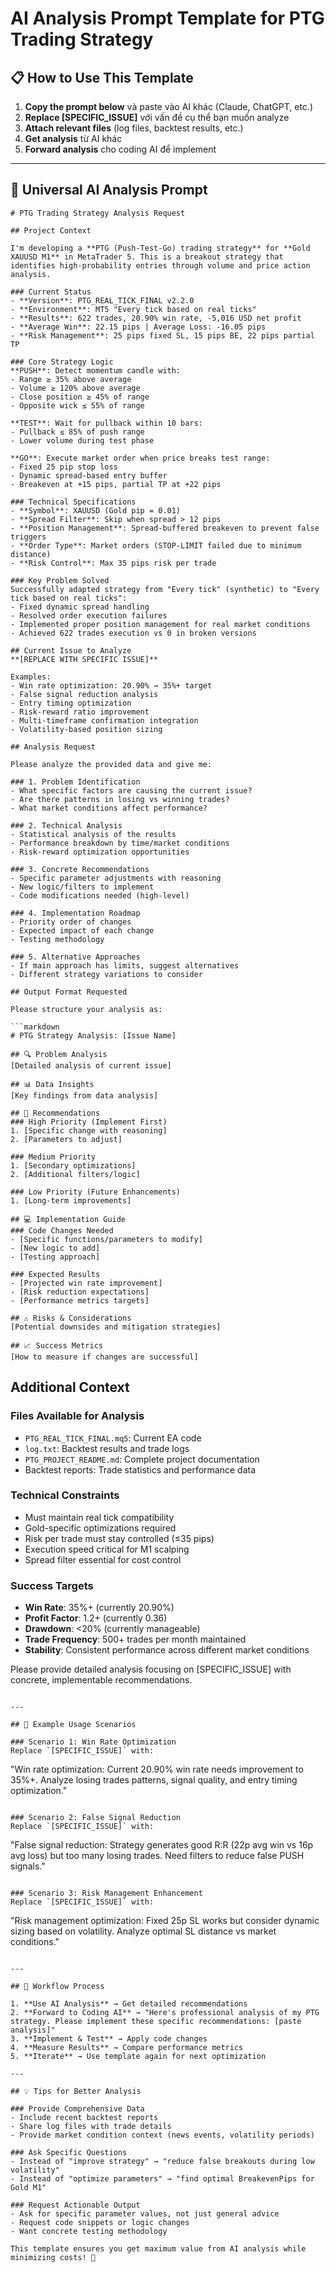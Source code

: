 # AI Analysis Prompt Template for PTG Trading Strategy

## 📋 How to Use This Template

1. **Copy the prompt below** và paste vào AI khác (Claude, ChatGPT, etc.)
2. **Replace [SPECIFIC_ISSUE]** với vấn đề cụ thể bạn muốn analyze
3. **Attach relevant files** (log files, backtest results, etc.)  
4. **Get analysis** từ AI khác
5. **Forward analysis** cho coding AI để implement

---

## 🎯 Universal AI Analysis Prompt

```
# PTG Trading Strategy Analysis Request

## Project Context

I'm developing a **PTG (Push-Test-Go) trading strategy** for **Gold XAUUSD M1** in MetaTrader 5. This is a breakout strategy that identifies high-probability entries through volume and price action analysis.

### Current Status
- **Version**: PTG_REAL_TICK_FINAL v2.2.0  
- **Environment**: MT5 "Every tick based on real ticks"
- **Results**: 622 trades, 20.90% win rate, -5,016 USD net profit
- **Average Win**: 22.15 pips | Average Loss: -16.05 pips
- **Risk Management**: 25 pips fixed SL, 15 pips BE, 22 pips partial TP

### Core Strategy Logic
**PUSH**: Detect momentum candle with:
- Range ≥ 35% above average
- Volume ≥ 120% above average  
- Close position ≥ 45% of range
- Opposite wick ≤ 55% of range

**TEST**: Wait for pullback within 10 bars:
- Pullback ≤ 85% of push range
- Lower volume during test phase

**GO**: Execute market order when price breaks test range:
- Fixed 25 pip stop loss
- Dynamic spread-based entry buffer
- Breakeven at +15 pips, partial TP at +22 pips

### Technical Specifications
- **Symbol**: XAUUSD (Gold pip = 0.01)
- **Spread Filter**: Skip when spread > 12 pips
- **Position Management**: Spread-buffered breakeven to prevent false triggers
- **Order Type**: Market orders (STOP-LIMIT failed due to minimum distance)
- **Risk Control**: Max 35 pips risk per trade

### Key Problem Solved
Successfully adapted strategy from "Every tick" (synthetic) to "Every tick based on real ticks":
- Fixed dynamic spread handling
- Resolved order execution failures  
- Implemented proper position management for real market conditions
- Achieved 622 trades execution vs 0 in broken versions

## Current Issue to Analyze
**[REPLACE WITH SPECIFIC ISSUE]**

Examples:
- Win rate optimization: 20.90% → 35%+ target
- False signal reduction analysis
- Entry timing optimization  
- Risk-reward ratio improvement
- Multi-timeframe confirmation integration
- Volatility-based position sizing

## Analysis Request

Please analyze the provided data and give me:

### 1. Problem Identification
- What specific factors are causing the current issue?
- Are there patterns in losing vs winning trades?
- What market conditions affect performance?

### 2. Technical Analysis
- Statistical analysis of the results
- Performance breakdown by time/market conditions
- Risk-reward optimization opportunities

### 3. Concrete Recommendations  
- Specific parameter adjustments with reasoning
- New logic/filters to implement
- Code modifications needed (high-level)

### 4. Implementation Roadmap
- Priority order of changes
- Expected impact of each change
- Testing methodology

### 5. Alternative Approaches
- If main approach has limits, suggest alternatives
- Different strategy variations to consider

## Output Format Requested

Please structure your analysis as:

```markdown
# PTG Strategy Analysis: [Issue Name]

## 🔍 Problem Analysis
[Detailed analysis of current issue]

## 📊 Data Insights  
[Key findings from data analysis]

## 🎯 Recommendations
### High Priority (Implement First)
1. [Specific change with reasoning]
2. [Parameters to adjust]

### Medium Priority  
1. [Secondary optimizations]
2. [Additional filters/logic]

### Low Priority (Future Enhancements)
1. [Long-term improvements]

## 💻 Implementation Guide
### Code Changes Needed
- [Specific functions/parameters to modify]
- [New logic to add]
- [Testing approach]

### Expected Results
- [Projected win rate improvement]
- [Risk reduction expectations]
- [Performance metrics targets]

## ⚠️ Risks & Considerations
[Potential downsides and mitigation strategies]

## 📈 Success Metrics
[How to measure if changes are successful]
```

## Additional Context

### Files Available for Analysis
- `PTG_REAL_TICK_FINAL.mq5`: Current EA code
- `log.txt`: Backtest results and trade logs
- `PTG_PROJECT_README.md`: Complete project documentation
- Backtest reports: Trade statistics and performance data

### Technical Constraints
- Must maintain real tick compatibility
- Gold-specific optimizations required  
- Risk per trade must stay controlled (≤35 pips)
- Execution speed critical for M1 scalping
- Spread filter essential for cost control

### Success Targets
- **Win Rate**: 35%+ (currently 20.90%)
- **Profit Factor**: 1.2+ (currently 0.36)
- **Drawdown**: <20% (currently manageable)
- **Trade Frequency**: 500+ trades per month maintained
- **Stability**: Consistent performance across different market conditions

Please provide detailed analysis focusing on [SPECIFIC_ISSUE] with concrete, implementable recommendations.
```

---

## 📝 Example Usage Scenarios

### Scenario 1: Win Rate Optimization
Replace `[SPECIFIC_ISSUE]` with:
```
"Win rate optimization: Current 20.90% win rate needs improvement to 35%+. 
Analyze losing trades patterns, signal quality, and entry timing optimization."
```

### Scenario 2: False Signal Reduction  
Replace `[SPECIFIC_ISSUE]` with:
```
"False signal reduction: Strategy generates good R:R (22p avg win vs 16p avg loss) 
but too many losing trades. Need filters to reduce false PUSH signals."
```

### Scenario 3: Risk Management Enhancement
Replace `[SPECIFIC_ISSUE]` with:
```  
"Risk management optimization: Fixed 25p SL works but consider dynamic 
sizing based on volatility. Analyze optimal SL distance vs market conditions."
```

---

## 🔄 Workflow Process

1. **Use AI Analysis** → Get detailed recommendations
2. **Forward to Coding AI** → "Here's professional analysis of my PTG strategy. Please implement these specific recommendations: [paste analysis]"
3. **Implement & Test** → Apply code changes
4. **Measure Results** → Compare performance metrics
5. **Iterate** → Use template again for next optimization

---

## 💡 Tips for Better Analysis

### Provide Comprehensive Data
- Include recent backtest reports
- Share log files with trade details
- Provide market condition context (news events, volatility periods)

### Ask Specific Questions
- Instead of "improve strategy" → "reduce false breakouts during low volatility"  
- Instead of "optimize parameters" → "find optimal BreakevenPips for Gold M1"

### Request Actionable Output
- Ask for specific parameter values, not just general advice
- Request code snippets or logic changes
- Want concrete testing methodology

This template ensures you get maximum value from AI analysis while minimizing costs! 🎯
